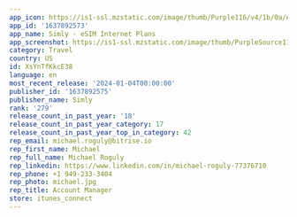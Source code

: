 ```yaml
---
app_icon: https://is1-ssl.mzstatic.com/image/thumb/Purple116/v4/1b/0a/e3/1b0ae313-6a53-e4d2-9c90-0ac6c910ea86/AppIcon-0-0-1x_U007epad-0-0-85-220.jpeg/1024x1024bb.png
app_id: '1637892573'
app_name: Simly - eSIM Internet Plans
app_screenshot: https://is1-ssl.mzstatic.com/image/thumb/PurpleSource116/v4/fe/61/29/fe6129fb-9c76-c776-bb8e-14dc7713092d/52044f3b-9ff0-4bd1-8e1b-23c37f8cc169_Frame_5__U00281_U0029.jpg/1284x2778bb.png
category: Travel
country: US
id: XsYnTfKkcE38
language: en
most_recent_release: '2024-01-04T00:00:00'
publisher_id: '1637892575'
publisher_name: Simly
rank: '279'
release_count_in_past_year: '18'
release_count_in_past_year_category: 17
release_count_in_past_year_top_in_category: 42
rep_email: michael.roguly@bitrise.io
rep_first_name: Michael
rep_full_name: Michael Roguly
rep_linkedin: https://www.linkedin.com/in/michael-roguly-77376710
rep_phone: +1 949-233-3404
rep_photo: michael.jpg
rep_title: Account Manager
store: itunes_connect
---
```

